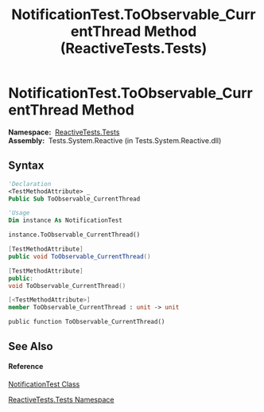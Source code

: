 ﻿---
title: NotificationTest.ToObservable_CurrentThread Method  (ReactiveTests.Tests)
TOCTitle: ToObservable_CurrentThread Method
ms:assetid: M:ReactiveTests.Tests.NotificationTest.ToObservable_CurrentThread
ms:mtpsurl: https://msdn.microsoft.com/en-us/library/reactivetests.tests.notificationtest.toobservable_currentthread(v=VS.103)
ms:contentKeyID: 36620863
ms.date: 06/28/2011
mtps_version: v=VS.103
f1_keywords:
- ReactiveTests.Tests.NotificationTest.ToObservable_CurrentThread
dev_langs:
- CSharp
- JScript
- VB
- FSharp
- c++
---

# NotificationTest.ToObservable\_CurrentThread Method

**Namespace:**  [ReactiveTests.Tests](hh289046\(v=vs.103\).md)  
**Assembly:**  Tests.System.Reactive (in Tests.System.Reactive.dll)

## Syntax

``` vb
'Declaration
<TestMethodAttribute> _
Public Sub ToObservable_CurrentThread
```

``` vb
'Usage
Dim instance As NotificationTest

instance.ToObservable_CurrentThread()
```

``` csharp
[TestMethodAttribute]
public void ToObservable_CurrentThread()
```

``` c++
[TestMethodAttribute]
public:
void ToObservable_CurrentThread()
```

``` fsharp
[<TestMethodAttribute>]
member ToObservable_CurrentThread : unit -> unit 
```

``` jscript
public function ToObservable_CurrentThread()
```

## See Also

#### Reference

[NotificationTest Class](hh314756\(v=vs.103\).md)

[ReactiveTests.Tests Namespace](hh289046\(v=vs.103\).md)

